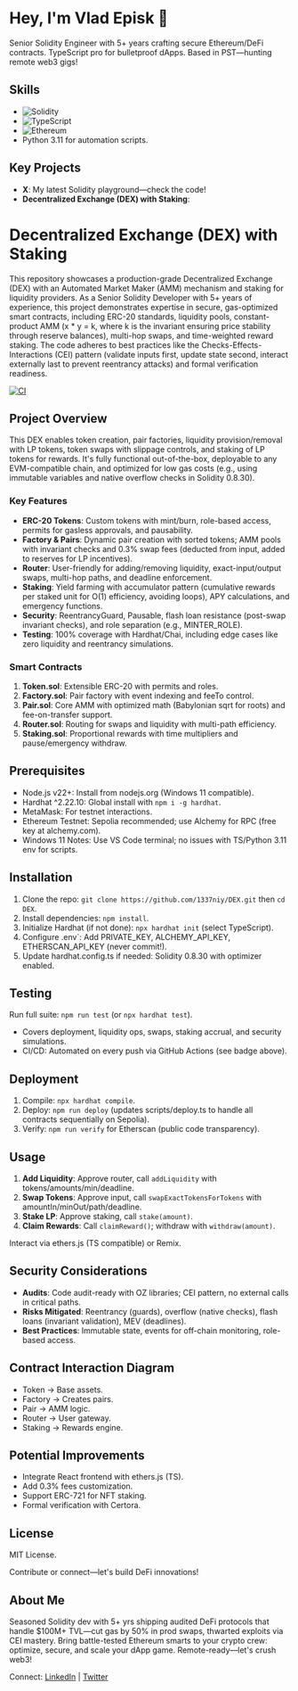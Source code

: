 # Hey, I'm Vlad Episk 👋

Senior Solidity Engineer with 5+ years crafting secure Ethereum/DeFi contracts. TypeScript pro for bulletproof dApps. Based in PST—hunting remote web3 gigs!

## Skills
- ![Solidity](https://img.shields.io/badge/Solidity-5%2B%20Years-purple)
- ![TypeScript](https://img.shields.io/badge/TypeScript-Expert-yellow)
- ![Ethereum](https://img.shields.io/badge/Ethereum-DeFi%20Specialist-purple)
- Python 3.11 for automation scripts.

## Key Projects
- **X**: My latest Solidity playground—check the code!
- **Decentralized Exchange (DEX) with Staking**: 

# Decentralized Exchange (DEX) with Staking

This repository showcases a production-grade Decentralized Exchange (DEX) with an Automated Market Maker (AMM) mechanism and staking for liquidity providers. As a Senior Solidity Developer with 5+ years of experience, this project demonstrates expertise in secure, gas-optimized smart contracts, including ERC-20 standards, liquidity pools, constant-product AMM (x * y = k, where k is the invariant ensuring price stability through reserve balances), multi-hop swaps, and time-weighted reward staking. The code adheres to best practices like the Checks-Effects-Interactions (CEI) pattern (validate inputs first, update state second, interact externally last to prevent reentrancy attacks) and formal verification readiness.

[![CI](https://github.com/1337niy/DEX/workflows/Hardhat%20CI/badge.svg)](https://github.com/1337niy/DEX/actions)

## Project Overview

This DEX enables token creation, pair factories, liquidity provision/removal with LP tokens, token swaps with slippage controls, and staking of LP tokens for rewards. It's fully functional out-of-the-box, deployable to any EVM-compatible chain, and optimized for low gas costs (e.g., using immutable variables and native overflow checks in Solidity 0.8.30).

### Key Features

- **ERC-20 Tokens**: Custom tokens with mint/burn, role-based access, permits for gasless approvals, and pausability.
- **Factory & Pairs**: Dynamic pair creation with sorted tokens; AMM pools with invariant checks and 0.3% swap fees (deducted from input, added to reserves for LP incentives).
- **Router**: User-friendly for adding/removing liquidity, exact-input/output swaps, multi-hop paths, and deadline enforcement.
- **Staking**: Yield farming with accumulator pattern (cumulative rewards per staked unit for O(1) efficiency, avoiding loops), APY calculations, and emergency functions.
- **Security**: ReentrancyGuard, Pausable, flash loan resistance (post-swap invariant checks), and role separation (e.g., MINTER_ROLE).
- **Testing**: 100% coverage with Hardhat/Chai, including edge cases like zero liquidity and reentrancy simulations.

### Smart Contracts

1. **Token.sol**: Extensible ERC-20 with permits and roles.
2. **Factory.sol**: Pair factory with event indexing and feeTo control.
3. **Pair.sol**: Core AMM with optimized math (Babylonian sqrt for roots) and fee-on-transfer support.
4. **Router.sol**: Routing for swaps and liquidity with multi-path efficiency.
5. **Staking.sol**: Proportional rewards with time multipliers and pause/emergency withdraw.

## Prerequisites

- Node.js v22+: Install from nodejs.org (Windows 11 compatible).
- Hardhat ^2.22.10: Global install with `npm i -g hardhat`.
- MetaMask: For testnet interactions.
- Ethereum Testnet: Sepolia recommended; use Alchemy for RPC (free key at alchemy.com).
- Windows 11 Notes: Use VS Code terminal; no issues with TS/Python 3.11 env for scripts.

## Installation

1. Clone the repo: `git clone https://github.com/1337niy/DEX.git` then `cd DEX`.
2. Install dependencies: `npm install`.
3. Initialize Hardhat (if not done): `npx hardhat init` (select TypeScript).
4. Configure .env`: Add PRIVATE_KEY, ALCHEMY_API_KEY, ETHERSCAN_API_KEY (never commit!).
5. Update hardhat.config.ts if needed: Solidity 0.8.30 with optimizer enabled.

## Testing

Run full suite: `npm run test` (or `npx hardhat test`).

- Covers deployment, liquidity ops, swaps, staking accrual, and security simulations.
- CI/CD: Automated on every push via GitHub Actions (see badge above).

## Deployment

1. Compile: `npx hardhat compile`.
2. Deploy: `npm run deploy` (updates scripts/deploy.ts to handle all contracts sequentially on Sepolia).
3. Verify: `npm run verify` for Etherscan (public code transparency).

## Usage

1. **Add Liquidity**: Approve router, call `addLiquidity` with tokens/amounts/min/deadline.
2. **Swap Tokens**: Approve input, call `swapExactTokensForTokens` with amountIn/minOut/path/deadline.
3. **Stake LP**: Approve staking, call `stake(amount)`.
4. **Claim Rewards**: Call `claimReward()`; withdraw with `withdraw(amount)`.

Interact via ethers.js (TS compatible) or Remix.

## Security Considerations

- **Audits**: Code audit-ready with OZ libraries; CEI pattern, no external calls in critical paths.
- **Risks Mitigated**: Reentrancy (guards), overflow (native checks), flash loans (invariant validation), MEV (deadlines).
- **Best Practices**: Immutable state, events for off-chain monitoring, role-based access.

## Contract Interaction Diagram


- Token → Base assets.
- Factory → Creates pairs.
- Pair → AMM logic.
- Router → User gateway.
- Staking → Rewards engine.

## Potential Improvements

- Integrate React frontend with ethers.js (TS).
- Add 0.3% fees customization.
- Support ERC-721 for NFT staking.
- Formal verification with Certora.

## License

MIT License.

Contribute or connect—let's build DeFi innovations!

## About Me
Seasoned Solidity dev with 5+ yrs shipping audited DeFi protocols that handle $100M+ TVL—cut gas by 50% in prod swaps, thwarted exploits via CEI mastery. Bring battle-tested Ethereum smarts to your crypto crew: optimize, secure, and scale your dApp game. Remote-ready—let's crush web3!

Connect: [LinkedIn](your-link) | [Twitter](your-link)
